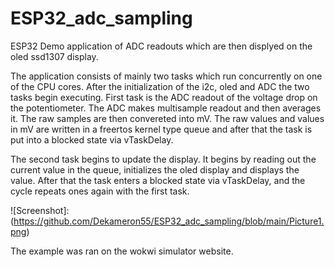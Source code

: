 # ESP32_adc_sampling
ESP32 Demo application of ADC readouts which are then displyed on the oled ssd1307 display.

The application consists of mainly two tasks which run concurrently on one of the CPU cores.
After the initialization of the i2c, oled and ADC the two tasks begin executing.
First task is the ADC readout of the voltage drop on the potentiometer.
The ADC makes multisample readout and then averages it. The raw samples are then convereted into mV.
The raw values and values in mV are written in a freertos kernel type queue and after that the task is
put into a blocked state via vTaskDelay.

The second task begins to update the display. It begins by reading out the current value in the queue,
initializes the oled display and displays the value. After that the task enters a blocked state via vTaskDelay,
and the cycle repeats ones again with the first task.

![Screenshot]:(https://github.com/Dekameron55/ESP32_adc_sampling/blob/main/Picture1.png)

The example was ran on the wokwi simulator website.
